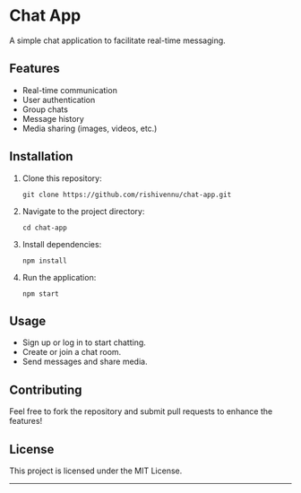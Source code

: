 
# Chat App

A simple chat application to facilitate real-time messaging.

## Features
- Real-time communication
- User authentication
- Group chats
- Message history
- Media sharing (images, videos, etc.)

## Installation
1. Clone this repository:
   ```
   git clone https://github.com/rishivennu/chat-app.git
   ```
2. Navigate to the project directory:
   ```
   cd chat-app
   ```
3. Install dependencies:
   ```
   npm install
   ```
4. Run the application:
   ```
   npm start
   ```

## Usage
- Sign up or log in to start chatting.
- Create or join a chat room.
- Send messages and share media.

## Contributing
Feel free to fork the repository and submit pull requests to enhance the features!

## License
This project is licensed under the MIT License.

---
